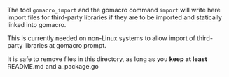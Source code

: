 The tool `gomacro_import` and the gomacro command `import`
will write here import files for third-party libraries
if they are to be imported and statically linked into gomacro.

This is currently needed on non-Linux systems
to allow import of third-party libraries at gomacro prompt.

It is safe to remove files in this directory,
as long as you **keep at least** README.md and a_package.go
